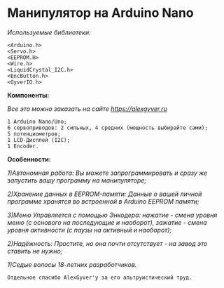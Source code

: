 # Манипулятор на Arduino Nano



*Используемые библиотеки:*

    <Arduino.h>
    <Servo.h>
    <EEPROM.H>
    <Wire.h>
    <LiquidCrystal_I2C.h>
    <EncButton.h>
    <GyverIO.h>

**Компоненты:**

*Все это можно заказать на сайте https://alexgyver.ru*

    1 Arduino Nano/Uno;
    6 сервоприводов: 2 сильных, 4 средних (мощность выбирайте сами);
    5 потенциометров;
    1 LCD-Дисплей (I2C);
    1 Encoder.
    

    
**Особенности:**

*1)Автономная работа: Вы можете запрограммировать и сразу же запустить вашу программу на манипуляторе;*

*2)Хранение данных в EEPROM-памяти: Данные о вашей личной программе хранятся во встроенной в Arduino EEPROM памяти;*

*3)Меню Управляется с помощью Энкодера: нажатие - смена уровня меню (с основого на последующие и наоборот), зажатие - смена уровня активности (с паузы на активный и наоборот);*

*2)Надёжность: Простите, но она почти отсутствует - на завод это ставить не нужно;*

*1)Седые волосы 18-летних разработчиков.*


    Отдельное спасибо AlexGyver'у за его альтруистический труд.
